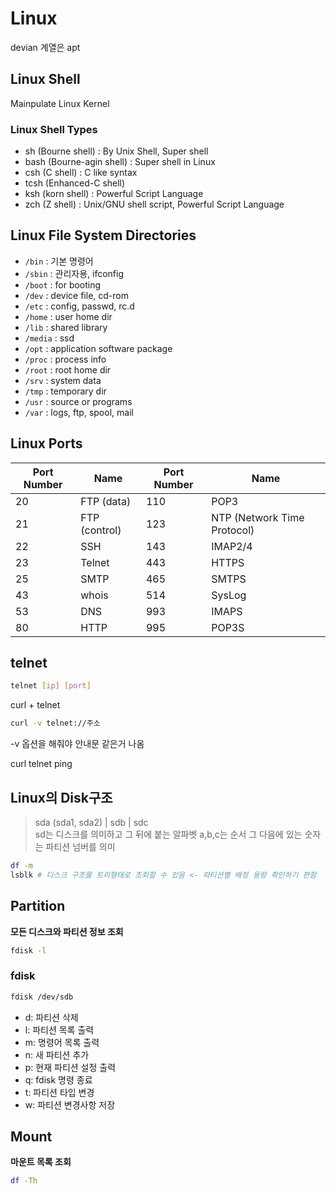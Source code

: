 # Linux

devian 계열은 apt

## Linux Shell

Mainpulate Linux Kernel

### Linux Shell Types

- sh (Bourne shell) : By Unix Shell, Super shell
- bash (Bourne-agin shell) : Super shell in Linux
- csh (C shell) : C like syntax
- tcsh (Enhanced-C shell)
- ksh (korn shell) : Powerful Script Language
- zch (Z shell) : Unix/GNU shell script, Powerful Script Language



## Linux File System Directories

- `/bin` : 기본 명령어
- `/sbin` : 관리자용, ifconfig
- `/boot` : for booting
- `/dev` : device file, cd-rom
- `/etc` : config, passwd, rc.d
- `/home` : user home dir
- `/lib` : shared library
- `/media` : ssd
- `/opt` : application software package
- `/proc` : process info
- `/root` : root home dir
- `/srv` : system data
- `/tmp` : temporary dir
- `/usr` : source or programs
- `/var` : logs, ftp, spool, mail

## Linux Ports

| Port Number | Name          | Port Number | Name                        |
| ----------- | ------------- | ----------- | --------------------------- |
| 20          | FTP (data)    | 110         | POP3                        |
| 21          | FTP (control) | 123         | NTP (Network Time Protocol) |
| 22          | SSH           | 143         | IMAP2/4                     |
| 23          | Telnet        | 443         | HTTPS                       |
| 25          | SMTP          | 465         | SMTPS                       |
| 43          | whois         | 514         | SysLog                      |
| 53          | DNS           | 993         | IMAPS                       |
| 80          | HTTP          | 995         | POP3S                       |

## telnet

```bash
telnet [ip] [port]
```
curl + telnet

```bash
curl -v telnet://주소
```

-v 옵션을 해줘야 안내문 같은거 나옴<br/>

curl telnet ping

## Linux의 Disk구조

> sda (sda1, sda2) | sdb | sdc<br/>
> sd는 디스크를 의미하고 그 뒤에 붙는 알파벳 a,b,c는 순서 그 다음에 있는 숫자는 파티션 넘버를 의미

```bash
df -m
lsblk # 디스크 구조를 트리형태로 조회할 수 있음 <- 파티션별 배정 용량 확인하기 편함
```



## Partition

**모든 디스크와 파티션 정보 조회**

```bash
fdisk -l
```

### fdisk

```bash
fdisk /dev/sdb
```

- d: 파티션 삭제
- l: 파티션 목록 출력
- m: 명령어 목록 출력
- n: 새 파티션 추가
- p: 현재 파티션 설정 출력
- q: fdisk 명령 종료
- t: 파티션 타입 변경
- w: 파티션 변경사항 저장

## Mount 

**마운트 목록 조회**

```bash
df -Th
```

